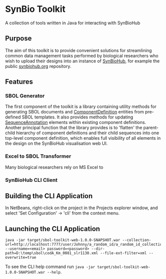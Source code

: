 # SynBio Toolkit
A collection of tools written in Java for interacting with SynBioHub

## Purpose
The aim of this toolkit is to provide convenient solutions for streamlining common data management tasks performed by biological researchers who wish to upload their designs into an instance of [SynBioHub](https://github.com/SynBioHub/synbiohub), for example the public [synbiohub.org](https://synbiohub.org/) repository.

## Features

### SBOL Generator
The first component of the toolkit is a library containing utility methods for generating SBOL documents and [ComponentDefinition](https://dissys.github.io/sbol-owl/sbol-owl.html#ComponentDefinition) entities from pre-defined SBOL templates. It also provides methods for updating [SequenceAnnotation](https://dissys.github.io/sbol-owl/sbol-owl.html#SequenceAnnotation) elements within existing component definitions. Another principal function that the library provides is to 'flatten' the parent-child hierarchy of component definitions and their child sequences into one top-level component definition, which enables full visibility of all elements in the design on the SynBioHub visualisation web UI.

### Excel to SBOL Transformer
Many biological researchers rely on MS Excel to 

### SynBioHub CLI Client


## Building the CLI Application

In NetBeans, right-click on the project in the Projects explorer window, and select 'Set Configuration' -> 'cli' from the context menu.

## Launching the CLI Application

```
java -jar target/sbol-toolkit-web-1.0.0-SNAPSHOT.war --collection-url=http://localhost:7777/user/Johnny/a_random_id/a_random_id_collection/1 --username=<email> password=<password> --dir-path=D:\temp\sbol\codA_Km_0081_slr1130.xml --file-ext-filter=xml --overwrite=true
```
To see the CLI help command run `java -jar target/sbol-toolkit-web-1.0.0-SNAPSHOT.war --help`.

